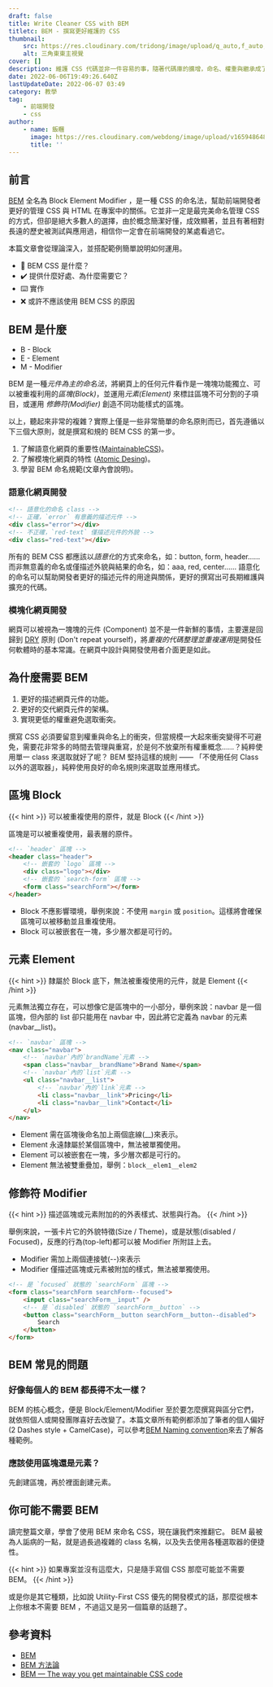 ```yaml
---
draft: false
title: Write Cleaner CSS with BEM
titletc: BEM - 撰寫更好維護的 CSS
thumbnail:
    src: https://res.cloudinary.com/tridong/image/upload/q_auto,f_auto,dpr_auto/v1654515985/global/%E4%B8%89%E8%A7%92%E6%9D%B1%E6%9D%B1-%E5%93%81%E7%89%8C%E5%B1%95%E7%A4%BA%E5%B0%81%E9%9D%A2.png
    alt: 三角東東主視覺
cover: []
description: 維護 CSS 代碼並非一件容易的事，隨著代碼庫的擴增，命名、權重與繼承成了一件非常困難的事情。讓我們使用廣受歡迎的 BEM 命名法來改善這件事情。
date: 2022-06-06T19:49:26.640Z
lastUpdateDate: 2022-06-07 03:49
category: 教學
tag:
    - 前端開發
    - css
author:
    - name: 飯糰
      image: https://res.cloudinary.com/webdong/image/upload/v1659486489/global/riceball.png
      title: ''
---
```


## 前言

[BEM](http://getbem.com/) 全名為 Block Element Modifier ，是一種 CSS 的命名法，幫助前端開發者更好的管理 CSS 與 HTML 在專案中的關係。它並非一定是最完美命名管理 CSS 的方式，但卻是絕大多數人的選擇，由於概念簡潔好懂，成效顯著，並且有著相對長遠的歷史被測試與應用過，相信你一定會在前端開發的某處看過它。

本篇文章會從理論深入，並搭配範例簡單說明如何運用。

-   🤔 BEM CSS 是什麼？
-   ✔️ 提供什麼好處、為什麼需要它？
-   ⌨️ 實作
-   ❌ 或許不應該使用 BEM CSS 的原因

## BEM 是什麼

-   B - Block
-   E - Element
-   M - Modifier

BEM 是一種*元件為主的命名法*，將網頁上的任何元件看作是一塊塊功能獨立、可以被重複利用的*區塊(Block)*，並運用*元素(Element)* 來標註區塊不可分割的子項目，或運用 _修飾符(Modifier)_ 創造不同功能樣式的區塊。

以上，聽起來非常的複雜？實際上僅是一些非常簡單的命名原則而已，首先遵循以下三個大原則，就是撰寫和規的 BEM CSS 的第一步。

1. 了解語意化網頁的重要性([MaintainableCSS](https://maintainablecss.com/))。
2. 了解模塊化網頁的特性 ([Atomic Desing](https://bradfrost.com/blog/post/atomic-web-design/))。
3. 學習 BEM 命名規範(文章內會說明)。

### 語意化網頁開發

```html
<!-- 語意化的命名 class -->
<!-- 正確，`error` 有意義的描述元件 -->
<div class="error"></div>
<!-- 不正確，`red-text` 僅描述元件的外貌 -->
<div class="red-text"></div>
```

所有的 BEM CSS 都應該以*語意化*的方式來命名，如：button, form, header…… 而非無意義的命名或僅描述外貌與結果的命名，如：aaa, red, center…… 語意化的命名可以幫助開發者更好的描述元件的用途與關係，更好的撰寫出可長期維護與擴充的代碼。

### 模塊化網頁開發

網頁可以被視為一塊塊的元件 (Component) 並不是一件新鮮的事情，主要還是回歸到 [DRY](https://zh.wikipedia.org/zh-tw/%E4%B8%80%E6%AC%A1%E4%B8%94%E4%BB%85%E4%B8%80%E6%AC%A1) 原則 (Don't repeat yourself)，將*重複的代碼整理並重複運用*是開發任何軟體時的基本常識。在網頁中設計與開發使用者介面更是如此。

## 為什麼需要 BEM

1. 更好的描述網頁元件的功能。
2. 更好的交代網頁元件的架構。
3. 實現更低的權重避免選取衝突。

撰寫 CSS 必須要留意到權重與命名上的衝突，但當規模一大起來衝突變得不可避免，需要花非常多的時間去管理與重寫，於是何不放棄所有權重概念……？純粹使用單一 class 來選取就好了呢？
BEM 堅持這樣的規則 —— 「不使用任何 Class 以外的選取器」，純粹使用良好的命名規則來選取並應用樣式。

## 區塊 Block

{{< hint >}}
可以被重複使用的原件，就是 Block
{{< /hint >}}

區塊是可以被重複使用，最表層的原件。

```html
<!-- `header` 區塊 -->
<header class="header">
    <!-- 嵌套的 `logo` 區塊 -->
    <div class="logo"></div>
    <!-- 嵌套的 `search-form` 區塊 -->
    <form class="searchForm"></form>
</header>
```

-   Block 不應影響環境，舉例來說：不使用 `margin` 或 `position`。這樣將會確保區塊可以被移動並且重複使用。
-   Block 可以被嵌套在一塊，多少層次都是可行的。

## 元素 Element

{{< hint >}}
隸屬於 Block 底下，無法被重複使用的元件，就是 Element
{{< /hint >}}

元素無法獨立存在，可以想像它是區塊中的一小部分，舉例來說：navbar 是一個區塊，但內部的 list 卻只能用在 navbar 中，因此將它定義為 navbar 的元素(navbar\_\_list)。

```html
<!-- `navbar` 區塊 -->
<nav class="navbar">
    <!-- `navbar`內的`brandName`元素 -->
    <span class="navbar__brandName">Brand Name</span>
    <!-- `navbar`內的`list`元素 -->
    <ul class="navbar__list">
        <!-- `navbar`內的`link`元素 -->
        <li class="navbar__link">Pricing</li>
        <li class="navbar__link">Contact</li>
    </ul>
</nav>
```

-   Element 需在區塊後命名加上兩個底線(\_\_)來表示。
-   Element 永遠隸屬於某個區塊中，無法被單獨使用。
-   Element 可以被嵌套在一塊，多少層次都是可行的。
-   Element 無法被雙重疊加，舉例：`block__elem1__elem2`

## 修飾符 Modifier

{{< hint >}}
描述區塊或元素附加的的外表樣式、狀態與行為。
{{< /hint >}}

舉例來說，一張卡片它的外貌特徵(Size / Theme)，或是狀態(disabled / Focused)，反應的行為(top-left)都可以被 Modifier 所附註上去。

-   Modifier 需加上兩個連接號(--)來表示
-   Modifier 僅描述區塊或元素被附加的樣式，無法被單獨使用。

```html
<!-- 是 `focused` 狀態的 `searchForm` 區塊 -->
<form class="searchForm searchForm--focused">
    <input class="searchForm__input" />
    <!-- 是 `disabled` 狀態的 `searchForm__button` -->
    <button class="searchForm__button searchForm__button--disabled">
        Search
    </button>
</form>
```

## BEM 常見的問題

### 好像每個人的 BEM 都長得不太一樣？

BEM 的核心概念，便是 Block/Element/Modifier 至於要怎麼撰寫與區分它們，就依照個人或開發團隊喜好去改變了。本篇文章所有範例都添加了筆者的個人偏好(2 Dashes style + CamelCase)，可以參考[BEM Naming convention](https://en.bem.info/methodology/naming-convention/)來去了解各種範例。

### 應該使用區塊還是元素？

先創建區塊，再於裡面創建元素。

## 你可能不需要 BEM

讀完整篇文章，學會了使用 BEM 來命名 CSS，現在讓我們來推翻它。
BEM 最被為人詬病的一點，就是過長過複雜的 class 名稱，以及失去使用各種選取器的便捷性。

{{< hint >}}
如果專案並沒有這麼大，只是隨手寫個 CSS 那麼可能並不需要 BEM。
{{< /hint >}}

或是你是其它種類，比如說 Utility-First CSS 優先的開發模式的話，那麼從根本上你根本不需要 BEM ，不過這又是另一個篇章的話題了。

## 參考資料

-   [BEM](https://en.bem.info/methodology/)
-   [BEM 方法論](http://bem.webclown.net/quick-start/#%E4%BB%8B%E7%BB%8D)
-   [BEM — The way you get maintainable CSS code](https://medium.com/@alexkoenig/bem-the-way-you-get-maintainable-css-code-8fb043e49f60)
